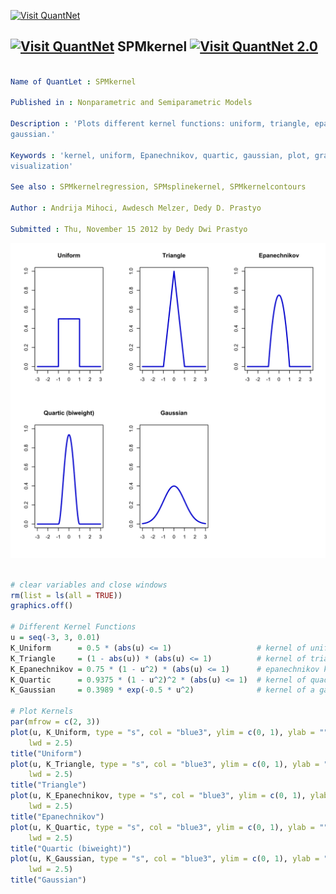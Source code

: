 
[<img src="https://github.com/QuantLet/Styleguide-and-FAQ/blob/master/pictures/banner.png" width="880" alt="Visit QuantNet">](http://quantlet.de/index.php?p=info)

## [<img src="https://github.com/QuantLet/Styleguide-and-Validation-procedure/blob/master/pictures/qloqo.png" alt="Visit QuantNet">](http://quantlet.de/) **SPMkernel** [<img src="https://github.com/QuantLet/Styleguide-and-Validation-procedure/blob/master/pictures/QN2.png" width="60" alt="Visit QuantNet 2.0">](http://quantlet.de/d3/ia)

```yaml

Name of QuantLet : SPMkernel

Published in : Nonparametric and Semiparametric Models

Description : 'Plots different kernel functions: uniform, triangle, epanechnikov, quartic,
gaussian.'

Keywords : 'kernel, uniform, Epanechnikov, quartic, gaussian, plot, graphical representation, data
visualization'

See also : SPMkernelregression, SPMsplinekernel, SPMkernelcontours

Author : Andrija Mihoci, Awdesch Melzer, Dedy D. Prastyo

Submitted : Thu, November 15 2012 by Dedy Dwi Prastyo

```

![Picture1](SPMkernel-1.png)


```r

# clear variables and close windows
rm(list = ls(all = TRUE))
graphics.off()

# Different Kernel Functions
u = seq(-3, 3, 0.01)
K_Uniform      = 0.5 * (abs(u) <= 1)                   # kernel of uniform distribution
K_Triangle     = (1 - abs(u)) * (abs(u) <= 1)          # kernel of triangle distribution
K_Epanechnikov = 0.75 * (1 - u^2) * (abs(u) <= 1)      # epanechnikov kernel
K_Quartic      = 0.9375 * (1 - u^2)^2 * (abs(u) <= 1)  # kernel of quadratic biweighted distribution
K_Gaussian     = 0.3989 * exp(-0.5 * u^2)              # kernel of a gaussian distribution

# Plot Kernels
par(mfrow = c(2, 3))
plot(u, K_Uniform, type = "s", col = "blue3", ylim = c(0, 1), ylab = "", xlab = "", 
    lwd = 2.5)
title("Uniform")
plot(u, K_Triangle, type = "s", col = "blue3", ylim = c(0, 1), ylab = "", xlab = "", 
    lwd = 2.5)
title("Triangle")
plot(u, K_Epanechnikov, type = "s", col = "blue3", ylim = c(0, 1), ylab = "", xlab = "", 
    lwd = 2.5)
title("Epanechnikov")
plot(u, K_Quartic, type = "s", col = "blue3", ylim = c(0, 1), ylab = "", xlab = "", 
    lwd = 2.5)
title("Quartic (biweight)")
plot(u, K_Gaussian, type = "s", col = "blue3", ylim = c(0, 1), ylab = "", xlab = "", 
    lwd = 2.5)
title("Gaussian")


```
